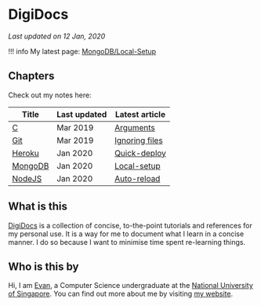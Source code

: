 # DigiDocs

*Last updated on 12 Jan, 2020*

!!! info
    My latest page: [MongoDB/Local-Setup](mongodb/local-setup.md)

## Chapters

Check out my notes here:

| Title                        | Last updated               | Latest article          |
| ---------------------------- | ------------------- | ---------------- |
| [C](c/arguments.md) | Mar 2019 | [Arguments](c/arguments.md) |
| [Git](git/ignoring-files.md) | Mar 2019 | [Ignoring files](git/ignoring-files.md) |
| [Heroku](heroku/quick-deploy.md)    | Jan 2020 | [Quick-deploy](heroku/quick-deploy.md) |
| [MongoDB](mongodb/local-setup.md)    | Jan 2020 | [Local-setup](mongodb/local-setup.md) |
| [NodeJS](nodejs/auto-reload.md)    | Jan 2020 | [Auto-reload](nodejs/auto-reload.md) |

## What is this

[DigiDocs](https://digipie.github.io/digidocs/) is a collection of concise, to-the-point tutorials and references for my personal use. It is a way for me to document what I learn in a concise manner. I do so because I want to minimise time spent re-learning things.

## Who is this by

Hi, I am [Evan](http://www.evantay.com), a Computer Science undergraduate at the [National University of Singapore](https://www.comp.nus.edu.sg/). You can find out more about me by visiting [my website](http://www.evantay.com).
